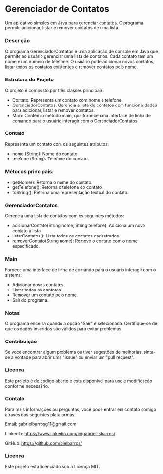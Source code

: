 # Gerenciador de Contatos
Um aplicativo simples em Java para gerenciar contatos. O programa permite adicionar, listar e remover contatos de uma lista.

### Descrição
O programa GerenciadorContatos é uma aplicação de console em Java que permite ao usuário gerenciar uma lista de contatos. Cada contato tem um nome e um número de telefone. O usuário pode adicionar novos contatos, listar todos os contatos existentes e remover contatos pelo nome.

### Estrutura do Projeto
O projeto é composto por três classes principais:

* Contato: Representa um contato com nome e telefone.
* GerenciadorContatos: Gerencia a lista de contatos com funcionalidades para adicionar, listar e remover contatos.
* Main: Contém o método main, que fornece uma interface de linha de comando para o usuário interagir com o GerenciadorContatos.

### Contato
Representa um contato com os seguintes atributos:

* nome (String): Nome do contato.
* telefone (String): Telefone do contato.

### Métodos principais:

* getNome(): Retorna o nome do contato.
* getTelefone(): Retorna o telefone do contato.
* toString(): Retorna uma representação textual do contato.

### GerenciadorContatos
Gerencia uma lista de contatos com os seguintes métodos:

* adicionarContato(String nome, String telefone): Adiciona um novo contato à lista.
* listarContatos(): Lista todos os contatos cadastrados.
* removerContato(String nome): Remove o contato com o nome especificado.
### Main
Fornece uma interface de linha de comando para o usuário interagir com o sistema:

* Adicionar novos contatos.
* Listar todos os contatos.
* Remover um contato pelo nome.
* Sair do programa.

### Notas
O programa encerra quando a opção "Sair" é selecionada.
Certifique-se de que os dados inseridos são válidos para evitar problemas.

### Contribuição
Se você encontrar algum problema ou tiver sugestões de melhorias, sinta-se à vontade para abrir uma "issue" ou enviar um "pull request".

### Licença
Este projeto é de código aberto e está disponível para uso e modificação conforme necessário.

### Contato
Para mais informações ou perguntas, você pode entrar em contato comigo através das seguintes plataformas:

Email: gabrielbarrosg11@gmail.com

LinkedIn: https://www.linkedin.com/in/gabriel-sbarros/

GitHub: https://github.com/bielbarros/

### Licença
Este projeto está licenciado sob a Licença MIT.
